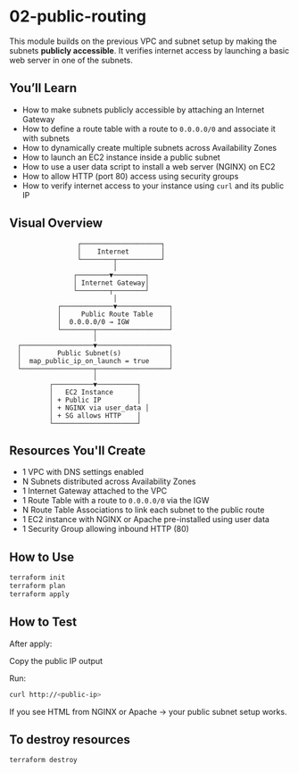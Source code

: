 # 02-public-routing

This module builds on the previous VPC and subnet setup by making the subnets **publicly accessible**. It verifies internet access by launching a basic web server in one of the subnets.

## You’ll Learn

- How to make subnets publicly accessible by attaching an Internet Gateway
- How to define a route table with a route to `0.0.0.0/0` and associate it with subnets
- How to dynamically create multiple subnets across Availability Zones
- How to launch an EC2 instance inside a public subnet
- How to use a user data script to install a web server (NGINX) on EC2
- How to allow HTTP (port 80) access using security groups
- How to verify internet access to your instance using `curl` and its public IP

## Visual Overview

                     ┌────────────────────┐
                     │    Internet        │
                     └────────┬───────────┘
                              │
                    ┌────────▼────────┐
                    │ Internet Gateway│
                    └────────┬────────┘
                              │
                ┌─────────────▼─────────────┐
                │     Public Route Table    │
                │  0.0.0.0/0 → IGW          │
                └────────┬──────────────────┘
                         │
      ┌──────────────────▼──────────────────┐
      │         Public Subnet(s)            │
      │  map_public_ip_on_launch = true     │
      └──────────────────┬──────────────────┘
                         │
              ┌──────────▼──────────┐
              │   EC2 Instance      │
              │ + Public IP         │
              │ + NGINX via user_data │
              │ + SG allows HTTP    │
              └─────────────────────┘

## Resources You'll Create

- 1 VPC with DNS settings enabled
- N Subnets distributed across Availability Zones
- 1 Internet Gateway attached to the VPC
- 1 Route Table with a route to `0.0.0.0/0` via the IGW
- N Route Table Associations to link each subnet to the public route
- 1 EC2 instance with NGINX or Apache pre-installed using user data
- 1 Security Group allowing inbound HTTP (80)

## How to Use

```bash
terraform init
terraform plan
terraform apply
```

## How to Test

After apply:

Copy the public IP output

Run:

```bash
curl http://<public-ip>
```

If you see HTML from NGINX or Apache → your public subnet setup works.

## To destroy resources

```bash
terraform destroy
```

